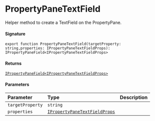 # PropertyPaneTextField

Helper method to create a TextField on the PropertyPane.

#### Signature
`export function PropertyPaneTextField(targetProperty: string,properties: IPropertyPaneTextFieldProps): IPropertyPaneField<IPropertyPaneTextFieldProps>`

#### Returns
[`IPropertyPaneField<IPropertyPaneTextFieldProps>`](IPropertyPaneField.md)

#### Parameters


| Parameter	   | Type    | Description |
|:-------------|:---------------|:------------|
| `targetProperty`    | `string` |  |
| `properties`    | [`IPropertyPaneTextFieldProps`](IPropertyPaneTextFieldProps.md) |  |


